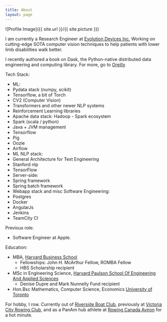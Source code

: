 ```yaml
---
title: About
layout: page
---
```

![Profile Image]({{ site.url }}/{{ site.picture }})

I am currently a Research Engineer at [Evolution Devices Inc.](https://www.evolutiondevices.com/) Working on cutting-edge SOTA computer vision techniques to help patients with lower limb disabilities walk better. 

I recently authored a book on Dask, the Python-native distributed data engineering and computing library. For more, go to [Oreilly](https://www.oreilly.com/library/view/scaling-python-with/9781098119867/) 

Tech Stack: 
 * ML:
  * Pydata stack (numpy, scikit)
  * Tensorflow, a bit of Torch
  * CV2 (Computer Vision)
  * Transformers and other newer NLP systems
  * Reinforcement Learning libraries
 * Apache data stack: Hadoop - Spark ecosystem 
  * Spark (scala / python)
  * Java + JVM management
  * Tensorflow
  * Pig
  * Oozie
  * Airflow
 * ML NLP stack:
  * General Architecture for Text Engineering
  * Stanford nlp
  * TensorFlow
 * Server-side:
  * Spring framework
  * Spring batch framework
 * Webapp stack and misc Software Engineering:
  * Postgres
  * Docker
  * AngularJs
  * Jenkins
  * TeamCity CI

Previous role:
 * Software Engineer at Apple.

Education: 
 * MBA, [Harvard Business School](https://www.hbs.edu/)
     * Fellowships: John H. McArthur Fellow, ROMBA Fellow
     * HBS Scholarship recipient
 * MSc in Engineering Science, [Harvard Paulson School Of Engineering And Applied Sciences](https://www.seas.harvard.edu/)
     * Denise Dupre and Mark Nunnelly Fund recipient
 * Hon.Bsc Mathematics, Computer Science, Economics [University of Toronto](https://www.utoronto.ca/)


For hobby, I row. Currently out of [Riverside Boat Club](https://www.riversideboatclub.com/), previously at [Victoria City Rowing Club](https://www.vcrc.bc.ca/), and as a PanAm
 hub athlete at [Rowing Canada Aviron](https://rowingcanada.org/) for a hot minute.

